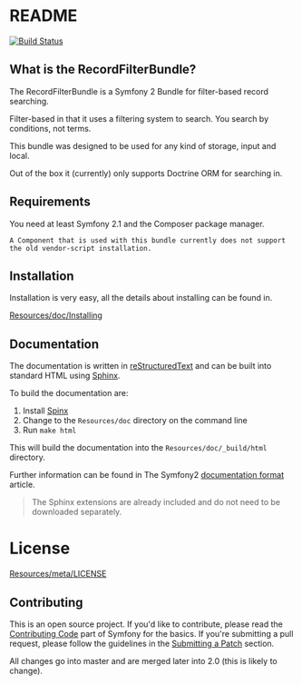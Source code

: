 README
======

[![Build Status](https://secure.travis-ci.org/rollerworks/RollerworksRecordFilterBundle.png?branch=master)](http://travis-ci.org/rollerworks/RollerworksRecordFilterBundle)

What is the RecordFilterBundle?
-------------------------------

The RecordFilterBundle is a Symfony 2 Bundle for filter-based record searching.

Filter-based in that it uses a filtering system to search. 
You search by conditions, not terms.

This bundle was designed to be used for any kind of storage, input and local.

Out of the box it (currently) only supports Doctrine ORM for searching in.

Requirements
------------

You need at least Symfony 2.1 and the Composer package manager.

    A Component that is used with this bundle currently does not support the old vendor-script installation.

Installation
------------

Installation is very easy, all the details about installing can be found in.

[Resources/doc/Installing](Resources/doc/installing.rst)

Documentation
-------------

The documentation is written in [reStructuredText][3] and can be built into standard HTML using [Sphinx][4].

To build the documentation are:

1. Install [Spinx][4]
2. Change to the `Resources/doc` directory on the command line
3. Run `make html`

This will build the documentation into the `Resources/doc/_build/html` directory.

Further information can be found in The Symfony2 [documentation format][5] article.

> The Sphinx extensions are already included and do not need to be downloaded separately.

License
========

[Resources/meta/LICENSE](Resources/meta/LICENSE)

Contributing
------------

This is an open source project. If you'd like to contribute,
please read the [Contributing Code][1] part of Symfony for the basics. If you're submitting
a pull request, please follow the guidelines in the [Submitting a Patch][2] section.

All changes go into master and are merged later into 2.0 (this is likely to change).

[1]: http://symfony.com/doc/current/contributing/code/index.html
[2]: http://symfony.com/doc/current/contributing/code/patches.html#check-list
[3]: http://docutils.sourceforge.net/rst.html
[4]: http://sphinx-doc.org/
[5]: http://symfony.com/doc/current/contributing/documentation/format.html
